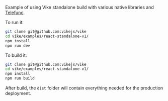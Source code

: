 Example of using Vike standalone build with various native libraries and [Telefunc](https://telefunc.com).

To run it:

```bash
git clone git@github.com:vikejs/vike
cd vike/examples/react-standalone-v1/
npm install
npm run dev
```

To build it:

```bash
git clone git@github.com:vikejs/vike
cd vike/examples/react-standalone-v1/
npm install
npm run build
```

After build, the `dist` folder will contain everything needed for the production deployment.